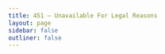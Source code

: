 ```yaml
---
title: 451 — Unavailable For Legal Reasons
layout: page
sidebar: false
outliner: false
---
```


<ErrorGlitch code="451" title="Недоступно по юридическим причинам" description="Доступ к этой странице ограничен." />
